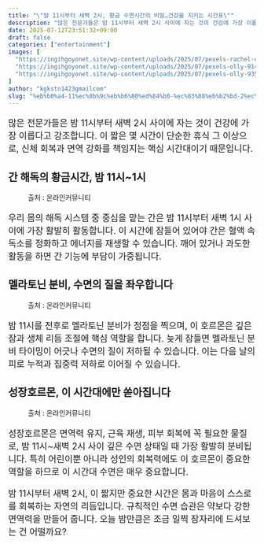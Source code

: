 ```yaml
---
title: "\"밤 11시부터 새벽 2시, 황금 수면시간의 비밀…건강을 지키는 시간표\""
description: "많은 전문가들은 밤 11시부터 새벽 2시 사이에 자는 것이 건강에 가장 이롭다고 강조합니다. 이 짧은 몇 시간이 단순한 휴식 그 이상으로, 신체 회복과 면역 강화를 책임지는 핵심 시간대이기 때문입니다."
date: 2025-07-12T23:51:32+09:00
draft: false
categories: ["entertainment"]
images: [
  "https://ingihgoyonet.site/wp-content/uploads/2025/07/pexels-rachel-claire-5864643-1024x617.jpg"
  "https://ingihgoyonet.site/wp-content/uploads/2025/07/pexels-olly-914910-1-1024x683.jpg"
  "https://ingihgoyonet.site/wp-content/uploads/2025/07/pexels-olly-935742-1-1024x683.jpg"
]
author: "kgkstn1423gmailcom"
slug: "%eb%b0%a4-11%ec%8b%9c%eb%b6%80%ed%84%b0-%ec%83%88%eb%b2%bd-2%ec%8b%9c-%ed%99%a9%ea%b8%88-%ec%88%98%eb%a9%b4%ec%8b%9c%ea%b0%84%ec%9d%98-%eb%b9%84%eb%b0%80%ea%b1%b4%ea%b0%95%ec%9d%84"
---
```


<p style="font-size:18px">많은 전문가들은 밤 11시부터 새벽 2시 사이에 자는 것이 건강에 가장 이롭다고 강조합니다. 이 짧은 몇 시간이 단순한 휴식 그 이상으로, 신체 회복과 면역 강화를 책임지는 핵심 시간대이기 때문입니다.</p> <h2 >간 해독의 황금시간, 밤 11시~1시</h2> <figure ><img src="https://ingihgoyonet.site/wp-content/uploads/2025/07/pexels-rachel-claire-5864643-1024x617.jpg" alt="" style="aspect-ratio:16/9;object-fit:cover"/><figcaption >출처 : 온라인커뮤니티</figcaption></figure> <p style="font-size:18px">우리 몸의 해독 시스템 중 중심을 맡는 간은 밤 11시부터 새벽 1시 사이에 가장 활발히 활동합니다. 이 시간에 잠들어 있어야 간은 혈액 속 독소를 정화하고 에너지를 재생할 수 있습니다. 깨어 있거나 과도한 활동을 하면 간 기능에 부담이 가중됩니다.</p> <h2 >멜라토닌 분비, 수면의 질을 좌우합니다</h2> <figure ><img src="https://ingihgoyonet.site/wp-content/uploads/2025/07/pexels-olly-914910-1-1024x683.jpg" alt="" style="aspect-ratio:16/9;object-fit:cover"/><figcaption >출처 : 온라인커뮤니티</figcaption></figure> <p style="font-size:18px">밤 11시를 전후로 멜라토닌 분비가 정점을 찍으며, 이 호르몬은 깊은 잠과 생체 리듬 조절에 핵심 역할을 합니다. 늦게 잠들면 멜라토닌 분비 타이밍이 어긋나 수면의 질이 저하될 수 있습니다. 이는 다음 날의 피로 누적과 집중력 저하로 이어질 수 있습니다.</p> <h2 >성장호르몬, 이 시간대에만 쏟아집니다</h2> <figure ><img src="https://ingihgoyonet.site/wp-content/uploads/2025/07/pexels-olly-935742-1-1024x683.jpg" alt="" style="aspect-ratio:16/9;object-fit:cover"/><figcaption >출처 : 온라인커뮤니티</figcaption></figure> <p style="font-size:18px">성장호르몬은 면역력 유지, 근육 재생, 피부 회복에 꼭 필요한 물질로, 밤 11시~새벽 2시 사이 깊은 수면 상태일 때 가장 활발히 분비됩니다. 특히 어린이뿐 아니라 성인의 회복력에도 이 호르몬이 중요한 역할을 하므로 이 시간대 수면은 매우 중요합니다.</p> <p style="font-size:18px">밤 11시부터 새벽 2시, 이 짧지만 중요한 시간은 몸과 마음이 스스로를 회복하는 자연의 리듬입니다. 규칙적인 수면 습관은 약보다 강한 면역력을 만들어 줍니다. 오늘 밤만큼은 조금 일찍 잠자리에 드셔보는 건 어떨까요?</p>
